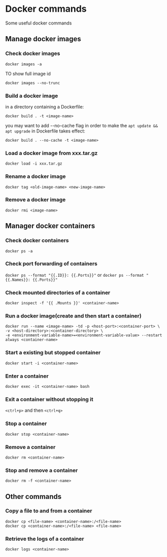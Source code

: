 # Docker commands
Some useful docker commands

## Manage docker images

### Check docker images
`docker images -a`

TO show full image id

`docker images --no-trunc`

### Build a docker image
in a directory containing a Dockerfile:

`docker build . -t <image-name>` 

you may want to add --no-cache flag in order to make the `apt update && apt upgrade` in Dockerfile takes effect:

`docker build . --no-cache -t <image-name>`

### Load a docker image from xxx.tar.gz
`docker load -i xxx.tar.gz`

### Rename a docker image
`docker tag <old-image-name> <new-image-name>`

### Remove a docker image
`docker rmi <image-name>`

## Manager docker containers

### Check docker containers
`docker ps -a`

### Check port forwarding of containers
`docker ps --format "{{.ID}}: {{.Ports}}"`
or 
`docker ps --format "{{.Names}}: {{.Ports}}"`

### Check mounted directories of a container
`docker inspect -f '{{ .Mounts }}' <container-name>`

### Run a docker image(create and then start a container)
```
docker run --name <image-name> -td -p <host-port>:<container-port> \
-v <host-directory>:<container-directory> \
-e <environment-variable-name>=<environment-variable-value> --restart always <container-name>
```

### Start a existing but stopped container
`docker start -i <container-name>`

### Enter a container
`docker exec -it <container-name> bash`

### Exit a container without stopping it
`<ctrl+p>` and then `<ctrl+q>`

### Stop a container
`docker stop <container-name>`

### Remove a container
`docker rm <container-name>`

### Stop and remove a container
`docker rm -f <container-name>`

## Other commands

### Copy a file to and from a container
```
docker cp <file-name> <container-name>:/<file-name>
docker cp <container-name>:/<file-name> <file-name>
```

### Retrieve the logs of a container
`docker logs <container-name>`
